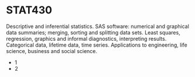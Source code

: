 # STAT430

Descriptive and inferential statistics. SAS software: numerical and graphical data summaries; merging, sorting and splitting data sets. Least squares, regression, graphics and informal diagnostics, interpreting results. Categorical data, lifetime data, time series. Applications to engineering, life science, business and social science.

* 1
* 2